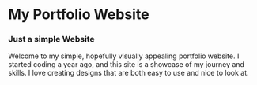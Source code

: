 # My Portfolio Website

### Just a simple Website
Welcome to my simple, hopefully visually appealing portfolio website. I started coding a year ago, and this site is a showcase of my journey and skills. I love creating designs that are both easy to use and nice to look at.


